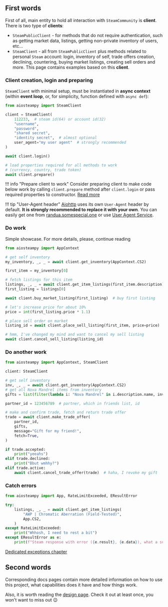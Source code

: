 ## First words

First of all, main entity to hold all interaction with `SteamCommunity` is **client**. There is two type of **clients**:

* `SteamPublicClient` - for methods that do not require authentication, such as getting market data, listings,
  getting non-private inventory of users, etc...
* `SteamClient` - all from `SteamPublicClient` plus methods related to personal `Steam` account: login, inventory of
  self, trade offers creation, declining, countering, buying market listings, creating sell orders and more.
  This page contains examples based on this **client**.

### Client creation, login and preparing

`SteamClient` with minimal setup, must be instantiated in **async context** (within **event loop**, or,
for simplicity, function defined with `async def`):

```python
from aiosteampy import SteamClient

client = SteamClient(
    112233,  # steam id(64) or account id(32)
    "username",
    "password",
    "shared secret",
    "identity secret",  # almost optional
    user_agent="my user agent"  # strongly recommended
)

await client.login()

# load properties required for all methods to work
# (currency, country, trade token)
await client.prepare()
```

!!! info "Prepare client to work"
    Consider preparing client to make code below work by calling `client.prepare` method after `client.login`
    or pass required properties to constructor. [Read more](./client.md)

!!! tip "User-Agent header"
    [Aiohttp](https://docs.aiohttp.org/en/stable/) uses its own `User-Agent` header by default.
    **It is strongly recommended to replace it with your own**.
    You can easily get one from [randua.somespecial.one](https://randua.somespecial.one)
    or use [User Agent Service](./ext/user_agents.md).

### Do work

Simple showcase. For more details, please, continue reading

```python
from aiosteampy import AppContext

# get self inventory
my_inventory, _, _ = await client.get_inventory(AppContext.CS2)

first_item = my_inventory[0]

# fetch listings for this item
listings, _, _ = await client.get_item_listings(first_item.description)
first_listing = listings[0]

await client.buy_market_listing(first_listing)  # buy first listing

# let's increase price for about 10%
price = int(first_listing.price * 1.1)

# place sell order on market
listing_id = await client.place_sell_listing(first_item, price=price)

# hmm, I've changed my mind and want to cancel my sell listing
await client.cancel_sell_listing(listing_id)
```

### Do another work

```python
from aiosteampy import AppContext, SteamClient

client: SteamClient

# get self inventory
inv, _, _ = await client.get_inventory(AppContext.CS2)
# get all Nova Mandrel items from inventory 
gifts = list(filter(lambda i: "Nova Mandrel" in i.description.name, inv))

partner_id = 123456789  # partner, which in friends list, id

# make and confirm trade, fetch and return trade offer
trade = await client.make_trade_offer(
    partner_id, 
    gifts, 
    message="Gift for my friend!", 
    fetch=True,
)

if trade.accepted:
    print("yeeahs")
elif trade.declined:
    print("Bbut wmhhy?")
elif trade.active:
    await client.cancel_trade_offer(trade)  # haha, I revoke my gift
```

### Catch errors

```python
from aiosteampy import App, RateLimitExceeded, EResultError

try:
    listings, _, _ = await client.get_item_listings(
        "AWP | Chromatic Aberration (Field-Tested)",
        App.CS2,
    )
except RateLimitExceeded:
    print("Whhosh, I need to rest a bit")
except EResultError as e:
    print(f"Steam response with error ({e.result}, {e.data}), what a surprise!")
```

[Dedicated exceptions chapter](./exceptions.md)

## Second words

Corresponding docs pages contain more detailed information on how to use this project, what capabilities does it have
and how things work.

Also, it is worth reading the [design page](./design.md). Check it out at least once, you won't want to miss out 😉
